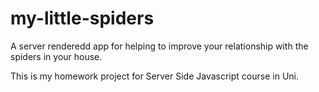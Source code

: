 # my-little-spiders
A server renderedd app for helping to improve your relationship with the spiders in your house.

This is my homework project for Server Side Javascript course in Uni.
